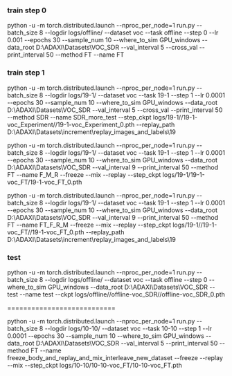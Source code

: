 ### train step 0
python -u -m torch.distributed.launch --nproc_per_node=1 run.py --batch_size 8 --logdir logs/offline/ --dataset voc --task offline --step 0 --lr 0.001 --epochs 30 --sample_num 10 --where_to_sim GPU_windows --data_root D:\\ADAXI\\Datasets\\VOC_SDR --val_interval 5 --cross_val --print_interval 50 --method FT --name FT


### train step 1
python -u -m torch.distributed.launch --nproc_per_node=1 run.py --batch_size 8 --logdir logs/19-1/ --dataset voc --task 19-1 --step 1 --lr 0.0001 --epochs 30 --sample_num 10 --where_to_sim GPU_windows --data_root D:\\ADAXI\\Datasets\\VOC_SDR --val_interval 5 --cross_val --print_interval 50 --method SDR --name SDR_more_test --step_ckpt logs/19-1//19-1-voc_Experiment//19-1-voc_Experiment_0.pth --replay_path D:\ADAXI\Datasets\increment\replay_images_and_labels\19

python -u -m torch.distributed.launch --nproc_per_node=1 run.py --batch_size 8 --logdir logs/19-1/ --dataset voc --task 19-1 --step 1 --lr 0.0001 --epochs 30 --sample_num 10 --where_to_sim GPU_windows --data_root D:\\ADAXI\\Datasets\\VOC_SDR --val_interval 9 --print_interval 50 --method FT --name F_M_R --freeze --mix --replay --step_ckpt logs/19-1/19-1-voc_FT/19-1-voc_FT_0.pth

python -u -m torch.distributed.launch --nproc_per_node=1 run.py --batch_size 8 --logdir logs/19-1/ --dataset voc --task 19-1 --step 1 --lr 0.0001 --epochs 30 --sample_num 10 --where_to_sim GPU_windows --data_root D:\\ADAXI\\Datasets\\VOC_SDR --val_interval 9 --print_interval 50 --method FT --name FT_F_R_M --freeze --mix --replay --step_ckpt logs/19-1//19-1-voc_FT//19-1-voc_FT_0.pth --replay_path D:\ADAXI\Datasets\increment\replay_images_and_labels\19

### test
python -u -m torch.distributed.launch --nproc_per_node=1 run.py --batch_size 8 --logdir logs/offline/ --dataset voc --task offline --step 0  --where_to_sim GPU_windows --data_root D:\\ADAXI\\Datasets\\VOC_SDR --test --name test --ckpt logs/offline//offline-voc_SDR//offline-voc_SDR_0.pth

===========================

python -u -m torch.distributed.launch --nproc_per_node=1 run.py --batch_size 8 --logdir logs/10-10/ --dataset voc --task 10-10 --step 1 --lr 0.0001 --epochs 30 --sample_num 10 --where_to_sim GPU_windows --data_root D:\\ADAXI\\Datasets\\VOC_SDR --val_interval 5 --print_interval 50 --method FT --name freeze_body_and_replay_and_mix_interleave_new_dataset --freeze --replay --mix --step_ckpt logs/10-10/10-10-voc_FT/10-10-voc_FT.pth
